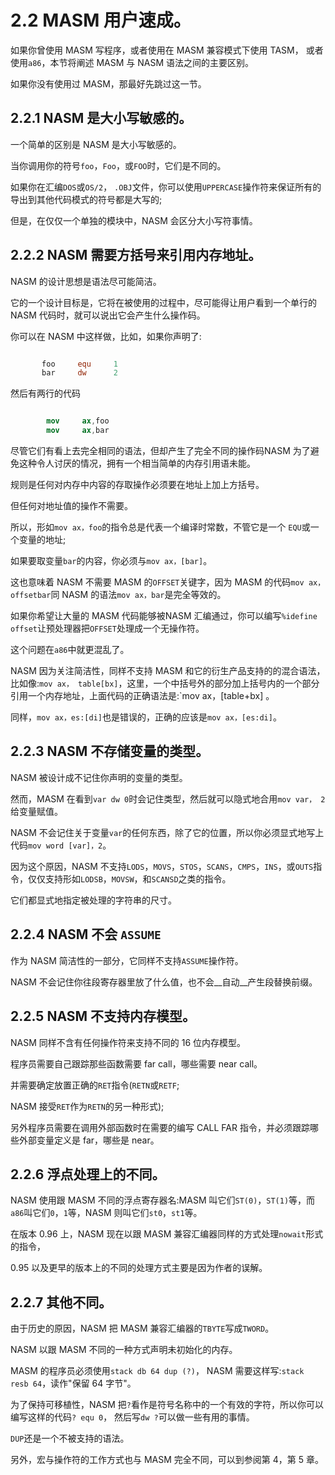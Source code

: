 2.2 MASM 用户速成。
======

如果你曾使用 MASM 写程序，或者使用在 MASM 兼容模式下使用 TASM， 或者使用`a86`，本节将阐述 MASM 与 NASM 语法之间的主要区别。

如果你没有使用过 MASM，那最好先跳过这一节。

## 2.2.1 NASM 是大小写敏感的。

一个简单的区别是 NASM 是大小写敏感的。

当你调用你的符号`foo`，`Foo`，或`FOO`时，它们是不同的。

如果你在汇编`DOS`或`OS/2`， `.OBJ`文件，你可以使用`UPPERCASE`操作符来保证所有的导出到其他代码模式的符号都是大写的;

但是，在仅仅一个单独的模块中，NASM 会区分大小写符事情。

## 2.2.2 NASM 需要方括号来引用内存地址。

NASM 的设计思想是语法尽可能简洁。

它的一个设计目标是，它将在被使用的过程中，尽可能得让用户看到一个单行的 NASM 代码时，就可以说出它会产生什么操作码。

你可以在 NASM 中这样做，比如，如果你声明了:

```nasm

       foo     equ     1 
       bar     dw      2

```

然后有两行的代码

```nasm

        mov     ax,foo 
        mov     ax,bar

```

尽管它们有看上去完全相同的语法，但却产生了完全不同的操作码NASM 为了避免这种令人讨厌的情况，拥有一个相当简单的内存引用语未能。

规则是任何对内存中内容的存取操作必须要在地址上加上方括号。

但任何对地址值的操作不需要。

所以，形如`mov ax，foo`的指令总是代表一个编译时常数，不管它是一个 `EQU`或一个变量的地址;

如果要取变量`bar`的内容，你必须与`mov ax，[bar]`。

这也意味着 NASM 不需要 MASM 的`OFFSET`关键字，因为 MASM 的代码`mov ax，offsetbar`同 NASM 的语法`mov ax，bar`是完全等效的。

如果你希望让大量的 MASM 代码能够被NASM 汇编通过，你可以编写`%idefine offset`让预处理器把`OFFSET`处理成一个无操作符。

这个问题在`a86`中就更混乱了。

NASM 因为关注简洁性，同样不支持 MASM 和它的衍生产品支持的的混合语法，比如像:`mov ax， table[bx]`，这里，一个中括号外的部分加上括号内的一个部分引用一个内存地址，上面代码的正确语法是:`mov ax，[table+bx] 。

同样，`mov ax，es:[di]`也是错误的，正确的应该是`mov ax，[es:di]`。

## 2.2.3 NASM 不存储变量的类型。

NASM 被设计成不记住你声明的变量的类型。

然而，MASM 在看到`var dw 0`时会记住类型，然后就可以隐式地合用`mov var， 2`给变量赋值。

NASM 不会记住关于变量`var`的任何东西，除了它的位置，所以你必须显式地写上代码`mov word [var]，2`。

因为这个原因，NASM 不支持`LODS`，`MOVS`，`STOS`，`SCANS`，`CMPS`，`INS`，或`OUTS`指令，仅仅支持形如`LODSB`，`MOVSW`，和`SCANSD`之类的指令。

它们都显式地指定被处理的字符串的尺寸。

## 2.2.4 NASM 不会 `ASSUME`

作为 NASM 简洁性的一部分，它同样不支持`ASSUME`操作符。

NASM 不会记住你往段寄存器里放了什么值，也不会__自动__产生段替换前缀。

## 2.2.5 NASM 不支持内存模型。

NASM 同样不含有任何操作符来支持不同的 16 位内存模型。

程序员需要自己跟踪那些函数需要 far call，哪些需要 near call。

并需要确定放置正确的`RET`指令(`RETN`或`RETF`;

 NASM 接受`RET`作为`RETN`的另一种形式);

另外程序员需要在调用外部函数时在需要的编写 CALL FAR 指令，并必须跟踪哪些外部变量定义是 far，哪些是 near。

## 2.2.6 浮点处理上的不同。

NASM 使用跟 MASM 不同的浮点寄存器名:MASM 叫它们`ST(0)`，`ST(1)`等，而`a86`叫它们`0`，`1`等，NASM 则叫它们`st0`，`st1`等。

在版本 0.96 上，NASM 现在以跟 MASM 兼容汇编器同样的方式处理`nowait`形式的指令，

0.95 以及更早的版本上的不同的处理方式主要是因为作者的误解。

## 2.2.7 其他不同。

由于历史的原因，NASM 把 MASM 兼容汇编器的`TBYTE`写成`TWORD`。

NASM 以跟 MASM 不同的一种方式声明未初始化的内存。

MASM 的程序员必须使用`stack db 64 dup (?)`， NASM 需要这样写:`stack resb 64`，读作"保留 64 字节"。

为了保持可移植性，NASM 把`?`看作是符号名称中的一个有效的字符，所以你可以编写这样的代码`? equ 0`， 然后写`dw ?`可以做一些有用的事情。

`DUP`还是一个不被支持的语法。

另外，宏与操作符的工作方式也与 MASM 完全不同，可以到参阅第 4，第 5 章。
